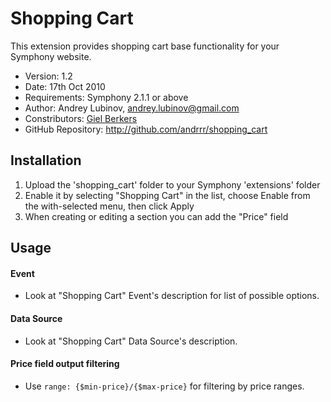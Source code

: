 # Shopping Cart #

This extension provides shopping cart base functionality 
for your Symphony website.

- Version: 1.2
- Date: 17th Oct 2010
- Requirements: Symphony 2.1.1 or above
- Author: Andrey Lubinov, andrey.lubinov@gmail.com
- Constributors: [Giel Berkers](http://github.com/kanduvisla)
- GitHub Repository: <http://github.com/andrrr/shopping_cart>

## Installation

1. Upload the 'shopping_cart' folder to your Symphony 'extensions' folder
2. Enable it by selecting "Shopping Cart" in the list, choose Enable from the with-selected menu, then click Apply
3. When creating or editing a section you can add the "Price" field

## Usage

#### Event

- Look at "Shopping Cart" Event's description for list of possible options.

#### Data Source

- Look at "Shopping Cart" Data Source's description.

#### Price field output filtering

- Use ` range: {$min-price}/{$max-price} ` for filtering by price ranges. 